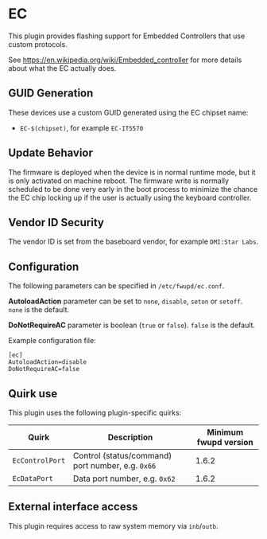 EC
==

This plugin provides flashing support for Embedded Controllers that use
custom protocols.

See https://en.wikipedia.org/wiki/Embedded_controller for more details about
what the EC actually does.

GUID Generation
---------------

These devices use a custom GUID generated using the EC chipset name:

 * `EC-$(chipset)`, for example `EC-IT5570`

Update Behavior
---------------

The firmware is deployed when the device is in normal runtime mode, but it is
only activated on machine reboot. The firmware write is normally scheduled to be
done very early in the boot process to minimize the chance the EC chip locking
up if the user is actually using the keyboard controller.

Vendor ID Security
------------------

The vendor ID is set from the baseboard vendor, for example `DMI:Star Labs`.

Configuration
-------------

The following parameters can be specified in `/etc/fwupd/ec.conf`.

**AutoloadAction** parameter can be set to `none`, `disable`, `seton` or
`setoff`. `none` is the default.

**DoNotRequireAC** parameter is boolean (`true` or `false`).  `false` is the
default.

Example configuration file:

	[ec]
	AutoloadAction=disable
	DoNotRequireAC=false

Quirk use
---------

This plugin uses the following plugin-specific quirks:

| Quirk           | Description                                       | Minimum fwupd version |
|-----------------|---------------------------------------------------|-----------------------|
| `EcControlPort` | Control (status/command) port number, e.g. `0x66` | 1.6.2                 |
| `EcDataPort`    | Data port number, e.g. `0x62`                     | 1.6.2                 |


External interface access
-------------------------

This plugin requires access to raw system memory via `inb`/`outb`.
